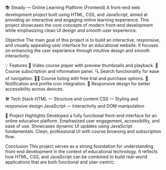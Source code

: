 📚 Steady — Online Learning Platform (Frontend)
A front-end web development project built using HTML, CSS, and JavaScript, aimed at providing an interactive and engaging online learning experience. This project showcases the core concepts of modern front-end development while emphasizing clean UI design and smooth user experience.

Objective
The main goal of this project is to build an interactive, responsive, and visually appealing user interface for an educational website. It focuses on enhancing the user experience through intuitive design and smooth interactivity.

💡 Features
🎥 Video course player with preview thumbnails and playback.
📄 Course subscription and information panel.
🔍 Search functionality for ease of navigation.
👩‍🏫 Course listing with free trial and purchase options.
🔔 Notification and profile icon integration.
📱 Responsive design for better accessibility across devices.

🛠 Tech Stack
HTML — Structure and content
CSS — Styling and responsive design
JavaScript — Interactivity and DOM manipulation

🚀 Project Highlights
Developed a fully functional front-end interface for an online education platform.
Emphasized user engagement, accessibility, and ease of use.
Showcases dynamic UI updates using JavaScript fundamentals.
Clean, professional UI with course browsing and subscription flow.

Conclusion
This project serves as a strong foundation for understanding front-end development in the context of educational technology. It reflects how HTML, CSS, and JavaScript can be combined to build real-world applications that are both functional and user-centric.
